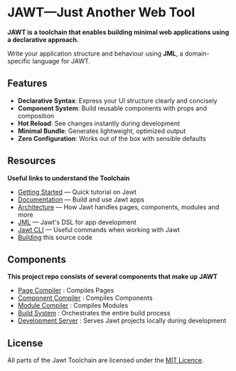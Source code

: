 # JAWT—Just Another Web Tool

**JAWT is a toolchain that enables building minimal web applications using a declarative approach.** 

Write your application structure and behaviour using **JML**, a domain-specific language for JAWT.

## Features

- **Declarative Syntax**: Express your UI structure clearly and concisely
- **Component System**: Build reusable components with props and composition
- **Hot Reload**: See changes instantly during development
- **Minimal Bundle**: Generates lightweight, optimized output
- **Zero Configuration**: Works out of the box with sensible defaults

## Resources

**Useful links to understand the Toolchain**

- [Getting Started](docs/tutorial) — Quick tutorial on Jawt
- [Documentation](docs/jawt) — Build and use Jawt apps
- [Architecture](docs/architecture) — How Jawt handles pages, components, modules and more
- [JML](docs/jml) — Jawt's DSL for app development
- [Jawt CLI](CLI.MD) — Useful commands when working with Jawt
- [Building](BUILDING.MD) this source code

## Components

**This project repo consists of several components that make up JAWT**

- [Page Compiler](internal/pc) : Compiles Pages
- [Component Compiler](internal/cc) : Compiles Components
- [Module Compiler](internal/mc) : Compiles Modules
- [Build System](internal/build) : Orchestrates the entire build process
- [Development Server](internal/server) : Serves Jawt projects locally during development

## License

All parts of the Jawt Toolchain are licensed under the [MIT Licence](LICENSE).
